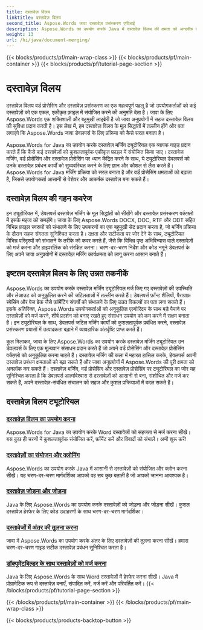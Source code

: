 ```yaml
---
title: दस्तावेज़ विलय
linktitle: दस्तावेज़ विलय
second_title: Aspose.Words जावा दस्तावेज़ प्रसंस्करण एपीआई
description: Aspose.Words का उपयोग करके Java में दस्तावेज़ विलय की क्षमता को अनलॉक करें! विस्तृत ट्यूटोरियल के साथ कुशल वर्ड प्रोसेसिंग और दस्तावेज़ प्रोसेसिंग सीखें।
weight: 13
url: /hi/java/document-merging/
---
```


{{< blocks/products/pf/main-wrap-class >}}
{{< blocks/products/pf/main-container >}}
{{< blocks/products/pf/tutorial-page-section >}}

# दस्तावेज़ विलय


दस्तावेज़ विलय वर्ड प्रोसेसिंग और दस्तावेज़ प्रसंस्करण का एक महत्वपूर्ण पहलू है जो उपयोगकर्ताओं को कई दस्तावेज़ों को एक एकल, एकीकृत फ़ाइल में संयोजित करने की अनुमति देता है। जावा के लिए Aspose.Words एक शक्तिशाली और बहुमुखी लाइब्रेरी है जो जावा अनुप्रयोगों में सहज दस्तावेज़ विलय की सुविधा प्रदान करती है। इस लेख में, हम दस्तावेज़ विलय के मूल सिद्धांतों में तल्लीन होंगे और पता लगाएंगे कि Aspose.Words जावा डेवलपर्स के लिए प्रक्रिया को कैसे सरल बनाता है।

Aspose.Words for Java का उपयोग करके दस्तावेज़ मर्जिंग ट्यूटोरियल एक व्यापक गाइड प्रदान करते हैं कि कैसे कई दस्तावेज़ों को कुशलतापूर्वक एकीकृत फ़ाइल में संयोजित किया जाए। दस्तावेज़ मर्जिंग, वर्ड प्रोसेसिंग और दस्तावेज़ प्रोसेसिंग पर ध्यान केंद्रित करने के साथ, ये ट्यूटोरियल डेवलपर्स को उनके दस्तावेज़ प्रबंधन कार्यों को सुव्यवस्थित करने के लिए ज्ञान और कौशल से लैस करते हैं। Aspose.Words for Java मर्जिंग प्रक्रिया को सरल बनाता है और वर्ड प्रोसेसिंग क्षमताओं को बढ़ाता है, जिससे उपयोगकर्ता आसानी से पेशेवर और आकर्षक दस्तावेज़ बना सकते हैं।

## दस्तावेज़ विलय की गहन कवरेज

इन ट्यूटोरियल में, डेवलपर्स दस्तावेज़ मर्जिंग के मूल सिद्धांतों को सीखेंगे और दस्तावेज़ प्रसंस्करण वर्कफ़्लो में इसके महत्व को समझेंगे। जावा के लिए Aspose.Words DOCX, DOC, RTF और ODT सहित विभिन्न फ़ाइल स्वरूपों को संभालने के लिए उपकरणों का एक बहुमुखी सेट प्रदान करता है, जो मर्जिंग प्रक्रिया के दौरान सहज संगतता सुनिश्चित करता है। दक्षता और सटीकता पर जोर देने के साथ, ट्यूटोरियल विभिन्न परिदृश्यों को संभालने के तरीके को कवर करते हैं, जैसे कि विभिन्न पृष्ठ अभिविन्यास वाले दस्तावेज़ों को मर्ज करना और हाइपरलिंक को संरक्षित करना। चरण-दर-चरण निर्देश और कोड नमूने डेवलपर्स के लिए अपने जावा अनुप्रयोगों में दस्तावेज़ मर्जिंग कार्यक्षमता को लागू करना आसान बनाते हैं।

## इष्टतम दस्तावेज़ विलय के लिए उन्नत तकनीकें

Aspose.Words का उपयोग करके दस्तावेज़ मर्जिंग ट्यूटोरियल मर्ज किए गए दस्तावेज़ों की उपस्थिति और लेआउट को अनुकूलित करने की जटिलताओं में तल्लीन करते हैं। डेवलपर्स फ़ॉन्ट शैलियों, पैराग्राफ़ स्पेसिंग और पेज ब्रेक जैसे फ़ॉर्मेटिंग संघर्षों को संभालने के लिए उन्नत विकल्पों का पता लगा सकते हैं। इसके अतिरिक्त, Aspose.Words उपयोगकर्ताओं को अनुकूलित एल्गोरिदम के साथ बड़े पैमाने पर दस्तावेज़ों को मर्ज करने, शीर्ष प्रदर्शन को बनाए रखते हुए संसाधन उपयोग को कम करने में सक्षम बनाता है। इन ट्यूटोरियल के साथ, डेवलपर्स जटिल मर्जिंग कार्यों को कुशलतापूर्वक प्रबंधित करने, दस्तावेज़ प्रसंस्करण प्रयासों में उत्पादकता बढ़ाने में व्यावहारिक अंतर्दृष्टि प्राप्त करते हैं।

कुल मिलाकर, जावा के लिए Aspose.Words का उपयोग करके दस्तावेज़ मर्जिंग ट्यूटोरियल उन डेवलपर्स के लिए एक मूल्यवान संसाधन प्रदान करते हैं जो अपने वर्ड प्रोसेसिंग और दस्तावेज़ प्रोसेसिंग वर्कफ़्लो को अनुकूलित करना चाहते हैं। दस्तावेज़ मर्जिंग की कला में महारत हासिल करके, डेवलपर्स अपनी दस्तावेज़ प्रबंधन क्षमताओं को बढ़ा सकते हैं और जावा अनुप्रयोगों में Aspose.Words की पूरी क्षमता को अनलॉक कर सकते हैं। दस्तावेज़ मर्जिंग, वर्ड प्रोसेसिंग और दस्तावेज़ प्रोसेसिंग पर ट्यूटोरियल का जोर यह सुनिश्चित करता है कि डेवलपर्स आत्मविश्वास से दस्तावेज़ों को आसानी से बना, संशोधित और मर्ज कर सकते हैं, अपने दस्तावेज़-संबंधित संचालन को सहज और कुशल प्रक्रियाओं में बदल सकते हैं।

## दस्तावेज़ विलय ट्यूटोरियल

### [दस्तावेज़ विलय का उपयोग करना](./using-document-merging/)
Aspose.Words for Java का उपयोग करके Word दस्तावेज़ों को सहजता से मर्ज करना सीखें। बस कुछ ही चरणों में कुशलतापूर्वक संयोजित करें, फ़ॉर्मेट करें और विवादों को संभालें। अभी शुरू करें!
### [दस्तावेज़ों का संयोजन और क्लोनिंग](./combining-cloning-documents/)
Aspose.Words का उपयोग करके Java में आसानी से दस्तावेज़ों को संयोजित और क्लोन करना सीखें। यह चरण-दर-चरण मार्गदर्शिका आपको वह सब कुछ बताती है जो आपको जानना आवश्यक है।
### [दस्तावेज़ जोड़ना और जोड़ना](./joining-appending-documents/)
Java के लिए Aspose.Words का उपयोग करके दस्तावेज़ों को जोड़ना और जोड़ना सीखें। कुशल दस्तावेज़ हेरफेर के लिए कोड उदाहरणों के साथ चरण-दर-चरण मार्गदर्शिका।
### [दस्तावेजों में अंतर की तुलना करना](./comparing-documents-for-differences/)
जावा में Aspose.Words का उपयोग करके अंतर के लिए दस्तावेज़ों की तुलना करना सीखें। हमारा चरण-दर-चरण गाइड सटीक दस्तावेज़ प्रबंधन सुनिश्चित करता है।
### [डॉक्यूमेंटबिल्डर के साथ दस्तावेज़ों को मर्ज करना](./merging-documents-documentbuilder/)
Java के लिए Aspose.Words के साथ Word दस्तावेज़ों में हेरफेर करना सीखें। Java में प्रोग्रामेटिक रूप से दस्तावेज़ बनाएँ, संपादित करें, मर्ज करें और परिवर्तित करें।
{{< /blocks/products/pf/tutorial-page-section >}}

{{< /blocks/products/pf/main-container >}}
{{< /blocks/products/pf/main-wrap-class >}}

{{< blocks/products/products-backtop-button >}}

